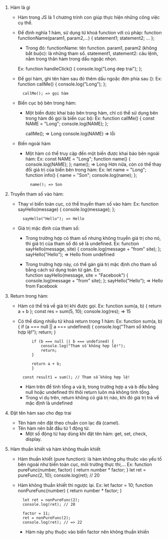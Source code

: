 1. Hàm là gì
    + Hàm trong JS là 1 chương trình con giúp thực hiện những công việc cụ thể.
    + Để định nghĩa 1 hàm, sử dụng từ khoá function với cú pháp:
        function functionName(param1, param2,...) {
            statement1;
            statement2;
            ...
        };
        * Trong đó:
            functionName: tên function.
            param1, param2 (không bắt buộc): là những tham số.
            statement1, statement2: câu lệnh, nằm trong thân hàm trong dấu ngoặc nhọn.

        Ex:
            function handleClick() {
                console.log("Long dep trai");
            };
    + Để gọi hàm, ghi tên hàm sau đó thêm dấu ngoặc đơn phía sau ():
        Ex:
            function callMe() {
                console.log("Long");
            };

            callMe(); => gọi hàm
    
    + Biến cục bộ bên trong hàm:
        - Một biến được khai báo bên trong hàm, chỉ có thể sử dụng bên trong hàm đó gọi là biến cục bộ:
            Ex:
                function callMe() {
                    const NAME = "Long";
                    console.log(NAME);
                };
            
            callMe(); => Long
            console.log(NAME) => lỗi

    + Biến ngoài hàm 
        - Một hàm có thể truy cập đến một biến được khai báo bên ngoài hàm:
            Ex: 
                const NAME = "Long";
                function name() {
                    console.log(NAME);
                };
                name(); => Long
        Hơn nữa, còn có thể thay đổi giá trị của biến bên trong hàm:
            Ex: 
                let name = "Long";
                function info() {
                    name = "Son";
                    console.log(name);
                };

                name(); => Son

2. Truyền tham số vào hàm:
    + Thay vì biến toàn cục, có thể truyền tham số vào hàm:
        Ex:
            function sayHello(message) {
                console.log(message);
            };

            sayHello("Hello"); => Hello

    + Giá trị mặc định của tham số:
        - Trong trường hợp có tham số nhưng không truyền giá trị cho nó, thì giá trị của tham số đó sẽ là undefined.
            Ex: 
                function sayHello(message, site) {
                    console.log(message + "from" site);
                };
                sayHello("Hello"); => Hello from undefined

        - Trong trường hợp này, có thể gán giá trị mặc định cho tham số bằng cách sử dụng toán tử gán.
            Ex:            
                function sayHello(message, site = "Facebook") {
                    console.log(message + "from" site);
                };
                sayHello("Hello"); => Hello from Facebook

3. Return trong hàm:
    + Hàm có thể trả về giá trị khi được gọi.
        Ex: 
            function sum(a, b) {
                return a + b 
            };
            const res = sum(5, 10);
            console.log(res); => 15

    + Có thể dùng nhiều từ khoá return trong 1 hàm:
        Ex:
            function sum(a, b) {
                if (a === null || a === undefined) {
                    console.log("Tham số không hợp lệ!");
                    return;
                }

                if (b === null || b === undefined) {
                    console.log("Tham số không hợp lệ!");
                    return;
                }

                return a + b;
                }

            const result1 = sum(); // Tham số không hợp lệ!

        * Hàm trên để tính tổng a và b, trong trường hợp a và b đều bằng null hoặc undefined thì thôi return luôn mà không tính tổng.
        * Trong ví dụ trên, return không có giá trị nào, khi đó giá trị trả về mặc định là undefined 

4. Đặt tên hàm sao cho đẹp trai
    + Tên hàm nên đặt theo chuẩn con lạc đà (camel).
    + Tên hàm nên bắt đầu từ 1 động từ.
        * Một số động từ hay dùng khi đặt tên hàm: get, set, check, display. 
            
5. Hàm thuần khiết và hàm không thuần khiết            
    + Hàm thuần khiết (pure function): là hàm không phụ thuộc vào yếu tố bên ngoài như biến toàn cục, môi trường thực thi,...
        Ex:
            function pureFunc(number, factor) {
                return number * factor;
                }
            let ret = pureFunc(2, 10);
            console.log(ret); // 20

    + Hàm không thuần khiết thì ngược lại.
        Ex: 
            let factor = 10;
            function nonPureFunc(number) {
                return number * factor;
            }

            let ret = nonPureFunc(2);
            console.log(ret); // 20

            factor = 11;
            ret = nonPureFunc(2);
            console.log(ret); // => 22

        * Hàm này phụ thuộc vào biến factor nên không thuần khiến
